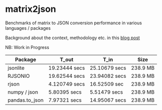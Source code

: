 # matrix2json
Benchmarks of matrix to JSON conversion performance in various languages / packages

Background about the context, methodology etc. in this [blog post](https://www.openriskmanagement.com/representing-matrices-as-json-objects-part-1/)

NB: Work in Progress

| Package        | T_out         | T_in          | Size     |
|----------------|---------------|---------------|----------|
| jsonlite       | 19.23444 secs | 25.10679 secs | 238.9 MB |
| RJSONIO        | 19.62544 secs | 23.94082 secs | 238.9 MB |
| rjson          | 4.120749 secs | 16.52509 sec  | 238.9 MB |
| numpy / json   | 5.80395 secs  | 5.51479 secs  | 238.9 MB |
| pandas.to_json | 7.97321 secs  | 14.95067 secs | 238.9 MB |